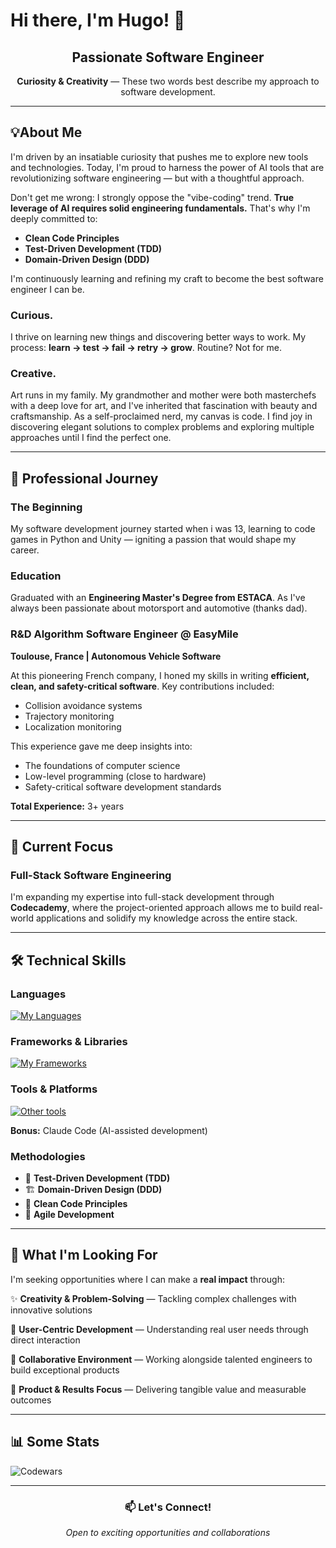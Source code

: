 # Hi there, I'm Hugo! 👋

<div align="center">
  
## Passionate Software Engineer

**Curiosity & Creativity** — These two words best describe my approach to software development.

</div>

---

## 💡About Me

I'm driven by an insatiable curiosity that pushes me to explore new tools and technologies. Today, I'm proud to harness the power of AI tools that are revolutionizing software engineering — but with a thoughtful approach.

Don't get me wrong: I strongly oppose the "vibe-coding" trend. **True leverage of AI requires solid engineering fundamentals.** That's why I'm deeply committed to:
- **Clean Code Principles**
- **Test-Driven Development (TDD)**
- **Domain-Driven Design (DDD)**

I'm continuously learning and refining my craft to become the best software engineer I can be.

### Curious.
I thrive on learning new things and discovering better ways to work. My process: **learn → test → fail → retry → grow**. Routine? Not for me.

### Creative.
Art runs in my family. My grandmother and mother were both masterchefs with a deep love for art, and I've inherited that fascination with beauty and craftsmanship.
As a self-proclaimed nerd, my canvas is code. I find joy in discovering elegant solutions to complex problems and exploring multiple approaches until I find the perfect one.

---

## 💼 Professional Journey

### The Beginning
My software development journey started when i was 13, learning to code games in Python and Unity — igniting a passion that would shape my career.

### Education
Graduated with an **Engineering Master's Degree from ESTACA**. As I've always been passionate about motorsport and automotive (thanks dad).

### R&D Algorithm Software Engineer @ EasyMile
**Toulouse, France | Autonomous Vehicle Software**

At this pioneering French company, I honed my skills in writing **efficient, clean, and safety-critical software**. Key contributions included:
- Collision avoidance systems
- Trajectory monitoring
- Localization monitoring

This experience gave me deep insights into:
- The foundations of computer science
- Low-level programming (close to hardware)
- Safety-critical software development standards

**Total Experience:** 3+ years

---

## 🌱 Current Focus

### Full-Stack Software Engineering
I'm expanding my expertise into full-stack development through **Codecademy**, where the project-oriented approach allows me to build real-world applications and solidify my knowledge across the entire stack.

---

## 🛠️ Technical Skills

### Languages
[![My Languages](https://skillicons.dev/icons?i=html,css,js,ts,c,python,bash,cs,lua)](https://skillicons.dev)

### Frameworks & Libraries
[![My Frameworks](https://skillicons.dev/icons?i=react,redux,tailwind,nodejs,express)](https://skillicons.dev)

### Tools & Platforms
[![Other tools](https://skillicons.dev/icons?i=git,github,vite,vitest,postman,figma)](https://skillicons.dev)

**Bonus:** Claude Code (AI-assisted development)

### Methodologies
- 🧪 **Test-Driven Development (TDD)**
- 🏗️ **Domain-Driven Design (DDD)**
- 🧹 **Clean Code Principles**
- 🔄 **Agile Development**

---

## 🎯 What I'm Looking For

I'm seeking opportunities where I can make a **real impact** through:

✨ **Creativity & Problem-Solving** — Tackling complex challenges with innovative solutions

👥 **User-Centric Development** — Understanding real user needs through direct interaction

🤝 **Collaborative Environment** — Working alongside talented engineers to build exceptional products

🎯 **Product & Results Focus** — Delivering tangible value and measurable outcomes

---

## 📊 Some Stats

![Codewars](https://github.r2v.ch/codewars?user=Hugo-Hbrt)

---

<div align="center">

### 📫 Let's Connect!

*Open to exciting opportunities and collaborations*

</div>
